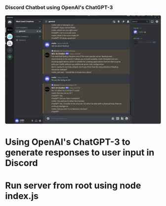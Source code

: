 ### Discord Chatbot using OpenAI's ChatGPT-3
<img src='/Discord1.png' />

# Using OpenAI's ChatGPT-3 to generate responses to user input in Discord
# Run server from root using node index.js
